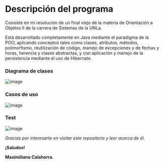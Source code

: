 # Descripción del programa

Consiste en mi resolución de un final viejo de la materia de Orientación a Objetos II de la carrera de Sistemas de la UNLa.

Está desarrollado completamente en Java mediante el paradigma de la POO, aplicando conceptos tales como clases, atributos, métodos, polimorfismo, reutilización de código, manejo de excepciones y de fechas y horas, herencia y clases abstractas, y con aplicación y manejo de la persistencia mediante el uso de Hibernate.

### Diagrama de clases
![image](https://github.com/MaximilianoCalahorra/final-sistema-stock/assets/152804837/9f5f6857-0074-4cdd-b0b8-f4fac61b0527)


### Casos de uso
![image](https://github.com/MaximilianoCalahorra/final-sistema-stock/assets/152804837/16cce8a1-740a-4add-a9b4-7956d40450d7)

### Test
![image](https://github.com/MaximilianoCalahorra/final-sistema-stock/assets/152804837/074a0232-462f-4e37-8f70-be193589b8b5)


*Gracias por interesarte en visitar este repositorio y leer acerca de él.*

**¡Saludos!**

**Maximiliano Calahorra.**

